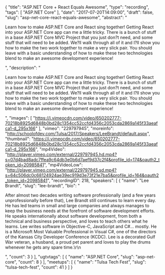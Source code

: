 {
  "title": "ASP.NET Core + React Equals Awesome",
  "type": "recording",
  "tags": [
    "ASP.NET Core"
  ],
  "date": "2017-07-20T14:09:00",
  "draft": false,
  "slug": "asp-net-core-react-equals-awesome",
  "abstract": "<p>Learn how to make ASP.NET Core and React sing together! Getting React into your ASP.NET Core app can me a little tricky. There is a bunch of stuff in a base ASP.NET Core MVC Project that you just don?t need, and some stuff that will need to be added. We?ll walk through all of it and I?ll show you how to make the two work together to make a very slick pair. You should leave with a basic understanding of how to make these two technologies blend to make an awesome development experience!</p>",
  "description": "<p>Learn how to make ASP.NET Core and React sing together! Getting React into your ASP.NET Core app can me a little tricky. There is a bunch of stuff in a base ASP.NET Core MVC Project that you just don?t need, and some stuff that will need to be added. We?ll walk through all of it and I?ll show you how to make the two work together to make a very slick pair. You should leave with a basic understanding of how to make these two technologies blend to make an awesome development experience!</p>",
  "images": [
    "https://i.vimeocdn.com/video/650202777-70218b8925d6848b0bd28c1354cc52ccfd4356c2053cda2869a145f33aeafca1-d_295x166"
  ],
  "vimeo": "229797945",
  "moreinfo": "http://schoolofdev.com/Tulsa/2017/Speakers/LeeBrandt/default.aspx",
  "thumbnail": "https://i.vimeocdn.com/video/650202777-70218b8925d6848b0bd28c1354cc52ccfd4356c2053cda2869a145f33aeafca1-d_295x166",
  "mp4Video": "http://player.vimeo.com/external/229797945.hd.mp4?s=07d4bad8adc7ffea9c64db3e0b6d7aef9d37c2f4&profile_id=174&oauth2_token_id=20985841",
  "mp4VideoLow": "http://player.vimeo.com/external/229797945.sd.mp4?s=64c506dc0c68124924ae39ec919d3e73f21e7ba5&profile_id=164&oauth2_token_id=20985841",
  "recordingID": 218,
  "speakers": [
    {
      "name": "Lee Brandt",
      "slug": "lee-brandt",
      "bio": "<p>After almost two decades writing software professionally (and a few years unprofessionally before that), Lee Brandt still continues to learn every day. He has led teams in small and large companies and always manages to keep the business needs at the forefront of software development efforts. He speaks internationally about software development, from both a technical and business perspective, and loves to teach others what he learns. Lee writes software in Objective-C, JavaScript and C#... mostly. He is a Microsoft Most Valuable Professional in Visual C#, one of the directors of the Kansas City Developer Conference (KCDC). Lee is a decorated Gulf War veteran, a husband, a proud pet parent and loves to play the drums whenever he gets any spare time.\r\n</p>",
      "count": 3
    }
  ],
  "ugtvtags": [
    {
      "name": "ASP.NET Core",
      "slug": "asp-net-core",
      "count": 8
    }
  ],
  "meetups": [
    {
      "name": "Tulsa Tech Fest",
      "slug": "tulsa-tech-fest",
      "count": 41
    }
  ]
}